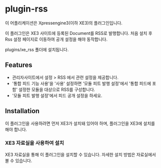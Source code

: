 # plugin-rss

이 어플리케이션은 Xpressengine3(이하 XE3)의 플러그인입니다.

이 플러그인은 XE3 사이트에 등록된 Document를 RSS로 발행합니다. 처음 설치 후 Rss 설정 페이지로 이동하여 공개 설정을 해야 동작합니다.

plugins/xe_rss 폴더에 설치됩니다.

## Features

- 관리자사이트에서 설정 > RSS 에서 관련 설정을 제공합니다.
- '통합 피드 기능 사용'을 '사용' 설정하면 '모듈 피트 발행 설정'에서 '통합 피드에 포함' 설정한 모듈을 대상으로 RSS를 구성합니다.
- '모듈 피트 발행 설정'에서 피드 공개 설정을 하세요.


## Installation

이 플러그인을 사용하려면 먼저 XE3가 설치돼 있어야 하며, 플러그인을 XE3에 설치를 해야 합니다.

### XE3 자료실을 사용하여 설치

XE3 자료실을 통해 이 플러그인을 설치할 수 있습니다. 자세한 설치 방법은 자료실에서 볼 수 있습니다.

